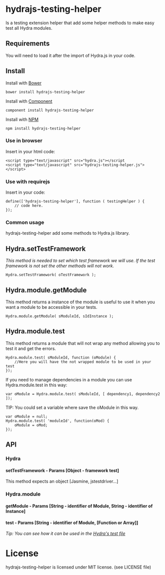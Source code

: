 # hydrajs-testing-helper
Is a testing extension helper that add some helper methods to make easy test all Hydra modules.
## Requirements
You will need to load it after the import of Hydra.js in your code.

## Install

Install with [Bower](http://bower.io)

    bower install hydrajs-testing-helper

Install with [Component](http://component.io)

    component install hydrajs-testing-helper

Install with [NPM](http://npmjs.org)

    npm install hydrajs-testing-helper

### Use in browser

Insert in your html code:

	<script type="text/javascript" src="hydra.js"></script
	<script type="text/javascript" src="hydrajs-testing-helper.js"></script>

### Use with requirejs

Insert in your code:

    define(['hydrajs-testing-helper'], function ( testingHelper ) {
        // code here.
    });

### Common usage

hydrajs-testing-helper add some methods to Hydra.js library.

## Hydra.setTestFramework

*This method is needed to set which test framework we will use. If the test framework is not set the other methods will not work.*

	Hydra.setTestFramework( oTestFramework );

## Hydra.module.getModule

This method returns a instance of the module is useful to use it when you want a module to be accessible in your tests.

	Hydra.module.getModule( sModuleId, sIdInstance );

## Hydra.module.test

This method returns a module that will not wrap any method allowing you to test it and get the errors.

	Hydra.module.test( sModuleId, function (oModule) {
		//Here you will have the not wrapped module to be used in your test
	});

If you need to manage dependencies in a module you can use Hydra.module.test in this way:

    var oModule = Hydra.module.test( sModuleId, [ dependency1, dependency2 ]);

TIP: You could set a variable where save the oModule in this way.

	var oModule = null;
	Hydra.module.test( 'moduleId', function(oMod) {
		oModule = oMod;
	});

## API
### Hydra
#### setTestFramework - Params [Object - framework test]
This method expects an object [Jasmine, jstestdriver...]

### Hydra.module
#### getModule - Params [String - identifier of Module, String - identifier of Instance]
#### test - Params [String - identifier of Module, [Function or Array]]

*Tip: You can see how it can be used in the [Hydra's test file](https://github.com/HydraJS/HydraJS/blob/master/test/Hydra.js)*

# License
hydrajs-testing-helper is licensed under MIT license. (see LICENSE file)